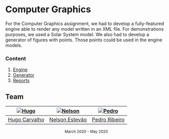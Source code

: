 [engine]: https://gitlab.com/mieiuminho/cg/engine
[generator]: https://gitlab.com/mieiuminho/cg/generator
[reports]: https://gitlab.com/mieiuminho/CG/reports

# Computer Graphics

For the Computer Graphics assignment, we had to develop a fully-featured
engine able to render any model written in an XML file. For demonstrations
purposes, we used a Solar System model. We also had to develop a generator of
figures with points. Those points could be used in the engine models.

### Content

1. [Engine][engine]
2. [Generator][generator]
3. [Reports][reports]

## Team

| [![Hugo][hugo-pic]][hugo] | [![Nelson][nelson-pic]][nelson] | [![Pedro][pedro-pic]][pedro] |
| :-----------------------: | :-----------------------------: | :--------------------------: |
|   [Hugo Carvalho][hugo]   |    [Nelson Estevão][nelson]     |    [Pedro Ribeiro][pedro]    |

[hugo]: https://github.com/HugoCarvalho99
[hugo-pic]: https://github.com/HugoCarvalho99.png?size=120
[nelson]: https://github.com/nelsonmestevao
[nelson-pic]: https://github.com/nelsonmestevao.png?size=120
[pedro]: https://github.com/pedroribeiro22
[pedro-pic]: https://github.com/pedroribeiro22.png?size=120

<div align="center">
  <sub>March 2020 - May 2020</sub>
</div>
